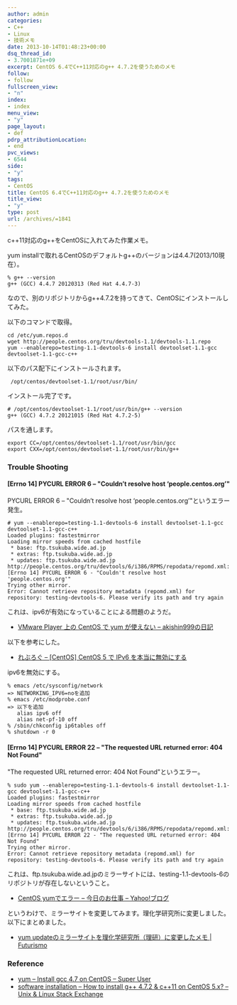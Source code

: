 ```yaml
---
author: admin
categories:
- C++
- Linux
- 技術メモ
date: 2013-10-14T01:48:23+00:00
dsq_thread_id:
- 3.7001871e+09
excerpt: CentOS 6.4でC++11対応のg++ 4.7.2を使うためのメモ
follow:
- follow
fullscreen_view:
- "n"
index:
- index
menu_view:
- "y"
page_layout:
- def
pdrp_attributionLocation:
- end
pvc_views:
- 6544
side:
- "y"
tags:
- CentOS
title: CentOS 6.4でC++11対応のg++ 4.7.2を使うためのメモ
title_view:
- "y"
type: post
url: /archives/=1841
---
```


<!--:ja-->

c++11対応のg++をCentOSに入れてみた作業メモ。

yum installで取れるCentOSのデフォルトg++のバージョンは4.4.7(2013/10現在）。

    % g++ --version
    g++ (GCC) 4.4.7 20120313 (Red Hat 4.4.7-3)
    

なので、別のリポジトリからg++4.7.2を持ってきて、CentOSにインストールしてみた。

以下のコマンドで取得。

    cd /etc/yum.repos.d
    wget http://people.centos.org/tru/devtools-1.1/devtools-1.1.repo 
    yum --enablerepo=testing-1.1-devtools-6 install devtoolset-1.1-gcc devtoolset-1.1-gcc-c++
    

以下のパス配下にインストールされます。

     /opt/centos/devtoolset-1.1/root/usr/bin/
    

インストール完了です。

    # /opt/centos/devtoolset-1.1/root/usr/bin/g++ --version
    g++ (GCC) 4.7.2 20121015 (Red Hat 4.7.2-5)
    

パスを通します。

    export CC=/opt/centos/devtoolset-1.1/root/usr/bin/gcc
    export CXX=/opt/centos/devtoolset-1.1/root/usr/bin/g++
    

### Trouble Shooting

#### [Errno 14] PYCURL ERROR 6 &#8211; "Couldn&#8217;t resolve host &#8216;people.centos.org&#8217;"

PYCURL ERROR 6 &#8211; "Couldn&#8217;t resolve host &#8216;people.centos.org&#8217;"というエラー発生。

    # yum --enablerepo=testing-1.1-devtools-6 install devtoolset-1.1-gcc devtoolset-1.1-gcc-c++
    Loaded plugins: fastestmirror
    Loading mirror speeds from cached hostfile
     * base: ftp.tsukuba.wide.ad.jp
     * extras: ftp.tsukuba.wide.ad.jp
     * updates: ftp.tsukuba.wide.ad.jp
    http://people.centos.org/tru/devtools/6/i386/RPMS/repodata/repomd.xml: [Errno 14] PYCURL ERROR 6 - "Couldn't resolve host 'people.centos.org'"
    Trying other mirror.
    Error: Cannot retrieve repository metadata (repomd.xml) for repository: testing-devtools-6. Please verify its path and try again
    

これは、ipv6が有効になっていることによる問題のようだ。

  * [VMware Player 上の CentOS で yum が使えない &#8211; akishin999の日記][1]

以下を参考にした。

  * <a href="http://www.revulo.com/blog/20080514.html" target="_blank">れぶろぐ &#8211; [CentOS] CentOS 5 で IPv6 を本当に無効にする</a>

ipv6を無効にする。

    % emacs /etc/sysconfig/network
    => NETWORKING_IPV6=noを追加
    % emacs /etc/modprobe.conf
    => 以下を追加
       alias ipv6 off
       alias net-pf-10 off
    % /sbin/chkconfig ip6tables off
    % shutdown -r 0
    

#### [Errno 14] PYCURL ERROR 22 &#8211; "The requested URL returned error: 404 Not Found"

"The requested URL returned error: 404 Not Found"というエラー。

    % sudo yum --enablerepo=testing-1.1-devtools-6 install devtoolset-1.1-gcc devtoolset-1.1-gcc-c++
    Loaded plugins: fastestmirror
    Loading mirror speeds from cached hostfile
     * base: ftp.tsukuba.wide.ad.jp
     * extras: ftp.tsukuba.wide.ad.jp
     * updates: ftp.tsukuba.wide.ad.jp
    http://people.centos.org/tru/devtools/6/i386/RPMS/repodata/repomd.xml: [Errno 14] PYCURL ERROR 22 - "The requested URL returned error: 404 Not Found"
    Trying other mirror.
    Error: Cannot retrieve repository metadata (repomd.xml) for repository: testing-devtools-6. Please verify its path and try again
    

これは、ftp.tsukuba.wide.ad.jpのミラーサイトには、testing-1.1-devtools-6のリポジトリが存在しないということ。

  * <a href="http://blogs.yahoo.co.jp/akibaicomp/28347366.html" target="_blank">CentOS yumでエラー &#8211; 今日のお仕事 &#8211; Yahoo!ブログ</a>

というわけで、ミラーサイトを変更してみます。理化学研究所に変更しました。以下にまとめました。

  * [yum updateのミラーサイトを理化学研究所（理研）に変更したメモ | Futurismo][2]

### Reference

  * <a href="http://superuser.com/questions/381160/install-gcc-4-7-on-centos" target="_blank">yum &#8211; Install gcc 4.7 on CentOS &#8211; Super User</a>
  * <a href="http://unix.stackexchange.com/questions/63587/how-to-install-g-4-7-2-c11-on-centos-5-x" target="_blank">software installation &#8211; How to install g++ 4.7.2 & c++11 on CentOS 5.x? &#8211; Unix & Linux Stack Exchange</a>

<!--:-->

 [1]: http://d.hatena.ne.jp/akishin999/20120225/1330124796
 [2]: https://futurismo.biz/archives/1839